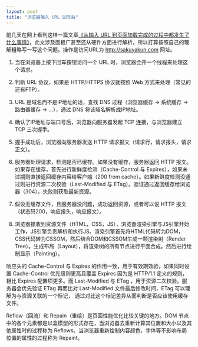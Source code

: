 ```yaml
---
layout: post
title: "浏览器输入 URL 回车后"
---
```


前几天在网上看到这样一篇文章[《从输入 URL 到页面加载完成的过程中都发生了什么事情》](http://fex.baidu.com/blog/2014/05/what-happen/)，此文涉及面极广甚至还从硬件方面进行解析，所以打算按照自己的理解粗略写一写这个问题。操作是访问URL为 http://sakuyakun.com 网址。

1. 当在浏览器上按下回车按钮访问一个 URL 时，浏览器会开一个线程来处理这个请求。

2. 判断 URL 协议，如果是 HTTP/HTTPS 协议就按照 Web 方式来处理（常见的还有FTP）。

3. URL 是域名而不是IP地址的话，查找 DNS 过程（浏览器缓存 -> 系统缓存 -> 路由器缓存 -> ...），通过 DNS 将该域名解析成IP地址。

4. 确认了IP地址与端口号后，浏览器向服务器发起 TCP 连接，与浏览器建立 TCP 三次握手。

5. 握手成功后，浏览器向服务器发送 HTTP 请求报文（请求行，请求报头，请求正文）。

6. 服务器处理请求，检测是否已缓存。如果没有缓存，服务器返回 HTTP 报文。如果存在缓存，首先进行新鲜度检测（Cache-Control 与 Expires），如果未过期则直接返回缓存内容给客户端（200 from cache）。如果新鲜度检测没通过则进行资源二次校验（Last-Modified 与 ETag）。验证通过返回缓存给浏览器（304），失败则获取最新资源。

7. 假设无缓存文件，且服务器没问题，成功返回资源，或者可以说 HTTP 报文（状态码200，响应报头，响应报文）。

8. 浏览器接收到资源文件（HTML，CSS，JS），浏览器渲染引擎与JS引擎开始工作，JS引擎负责解析和执行JS。渲染引擎首先将HTML代码转为DOM，CSS代码转为CSSOM，然后结合DOM和CSSOM生成一颗渲染树（Render Tree）。生成布局（Layout），将渲染树的所有节点进行平面合成。然后进行绘制显示（Painting）。

响应头的 Cache-Control 与 Expires 的作用一致，用于有效期效验，如果同时设置 Cache-Control 优先级则更高且覆盖 Expires 因为是 HTTP/1.1 定义的规则，相比 Expires 配置项更多。而 Last-Modified 与 ETag ，用于资源二次校验。服务器会优先验证 ETag 再而比对 Last-Modified 文件最后修改时间，ETag 可以理解为与资源关联的一个标记， 通过对比这个标记差异从而判断是否应该使用缓存文件。

Reflow（回流）和 Repain（重绘）是页面性能优化比较关键的地方。DOM 节点中的各个元素都是以盒模型的形式存在，当浏览器去重新计算其位置和大小以及其他属性时的过程称为 Reflows。当浏览器重新绘制内容颜色，字体等不影响布局位置的属性的过程称为 Repaint。